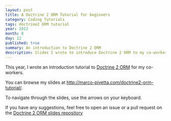 ```yaml
---
layout: post
title: A Doctrine 2 ORM Tutorial for beginners
category: Coding Tutorials
tags: doctrine2 ORM tutorial
year: 2012
month: 8
day: 12
published: true
summary: An introduction to Doctrine 2 ORM
description: Slides I wrote to introduce Doctrine 2 ORM to my co-workers
---
```


<p>
    This year, I wrote an introduction tutorial to
    <a href="http://docs.doctrine-project.org/projects/doctrine-orm/en/latest/index.html" rel="me" target="_blank">
    Doctrine 2 ORM</a> for my co-workers.
</p>
<p>
    You can browse my slides at <a href="http://marco-pivetta.com/doctrine2-orm-tutorial/" target="_blank">
    http://marco-pivetta.com/doctrine2-orm-tutorial/</a>.
</p>
<p>
    To navigate through the slides, use the arrows on your keyboard.
</p>
<p>
    If you have any suggestions, feel free to open an issue or a pull request
    on the <a href="https://github.com/Ocramius/Doctrine2ORMSlidesTutorial" target="_blank">
    Doctrine 2 ORM slides repository</a>
</p>